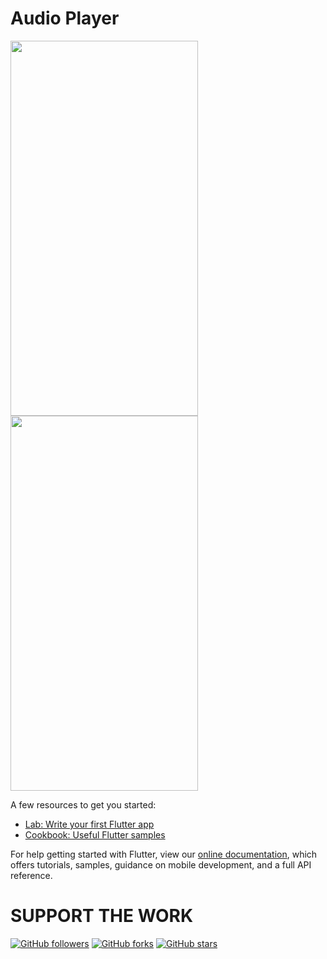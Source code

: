 # Audio Player

<p float = "center"> 
  <img src="/ss/Google Pixel Quite Black.png" height="600" width="300"  />
  <img src="/ss/iPhone 7 Plus.png" height="600" width="300" />
</p>

A few resources to get you started:

- [Lab: Write your first Flutter app](https://flutter.dev/docs/get-started/codelab)
- [Cookbook: Useful Flutter samples](https://flutter.dev/docs/cookbook)

For help getting started with Flutter, view our
[online documentation](https://flutter.dev/docs), which offers tutorials,
samples, guidance on mobile development, and a full API reference.

# SUPPORT THE WORK

[![GitHub followers](https://img.shields.io/github/followers/hrshmistry?style=social)](https://github.com/hrshmistry?tab=followers)
[![GitHub forks](https://img.shields.io/github/forks/hrshmistry/Audio-Player?style=social)](https://github.com/hrshmistry/Audio-Player/network/members)
[![GitHub stars](https://img.shields.io/github/stars/hrshmistry/Audio-Player?style=social)](https://github.com/hrshmistry/Audio-Player/stargazers)
